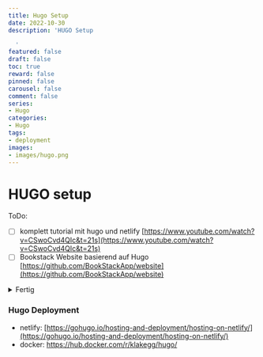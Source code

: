 ```yaml
---
title: Hugo Setup
date: 2022-10-30
description: 'HUGO Setup

  '
featured: false
draft: false
toc: true
reward: false
pinned: false
carousel: false
comment: false
series:
- Hugo
categories:
- Hugo
tags:
- deployment
images:
- images/hugo.png
---
```


# HUGO setup

<p class="callout success">ToDo:</p>

- [ ] komplett tutorial mit hugo und netlify [https://www.youtube.com/watch?v=CSwoCvd4QIc&t=21s](https://www.youtube.com/watch?v=CSwoCvd4QIc&t=21s)
- [ ] Bookstack Website basierend auf Hugo [https://github.com/BookStackApp/website](https://github.com/BookStackApp/website)

<details>
  <summary>Fertig</summary>
    
- [ ] fertig
</details>

### Hugo Deployment

- netlify: [https://gohugo.io/hosting-and-deployment/hosting-on-netlify/](https://gohugo.io/hosting-and-deployment/hosting-on-netlify/)
- docker: https://hub.docker.com/r/klakegg/hugo/
